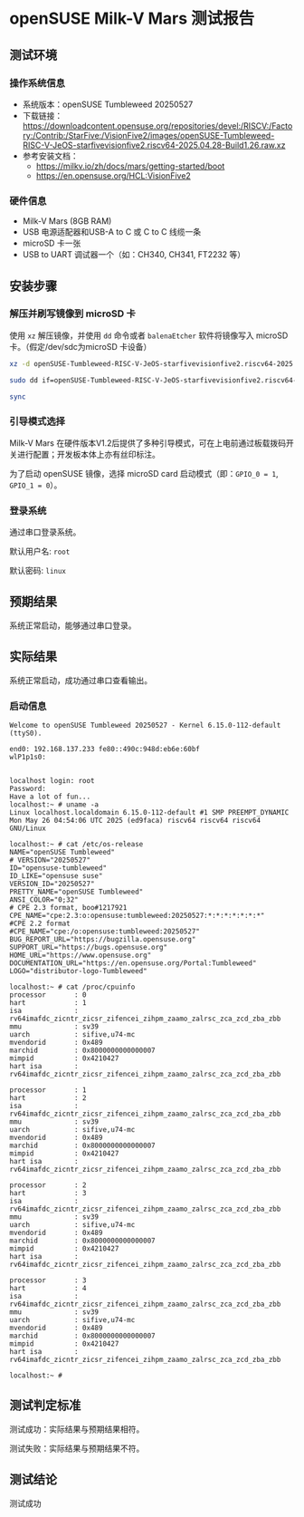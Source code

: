 # openSUSE Milk-V Mars 测试报告

## 测试环境

### 操作系统信息

- 系统版本：openSUSE Tumbleweed 20250527
- 下载链接：<https://downloadcontent.opensuse.org/repositories/devel:/RISCV:/Factory:/Contrib:/StarFive:/VisionFive2/images/openSUSE-Tumbleweed-RISC-V-JeOS-starfivevisionfive2.riscv64-2025.04.28-Build1.26.raw.xz>
- 参考安装文档：
  - <https://milkv.io/zh/docs/mars/getting-started/boot>
  - <https://en.opensuse.org/HCL:VisionFive2>

### 硬件信息

- Milk-V Mars (8GB RAM)
- USB 电源适配器和USB-A to C 或 C to C 线缆一条
- microSD 卡一张
- USB to UART 调试器一个（如：CH340, CH341, FT2232 等）

## 安装步骤

### 解压并刷写镜像到 microSD 卡

使用 `xz` 解压镜像，并使用 `dd` 命令或者 `balenaEtcher` 软件将镜像写入 microSD 卡。（假定/dev/sdc为microSD 卡设备）

```bash
xz -d openSUSE-Tumbleweed-RISC-V-JeOS-starfivevisionfive2.riscv64-2025.04.28-Build1.26.raw.xz

sudo dd if=openSUSE-Tumbleweed-RISC-V-JeOS-starfivevisionfive2.riscv64-2025.04.28-Build1.26.raw of=/dev/sdX bs=1M status=progress

sync
```

### 引导模式选择

Milk-V Mars 在硬件版本V1.2后提供了多种引导模式，可在上电前通过板载拨码开关进行配置；开发板本体上亦有丝印标注。

为了启动 openSUSE 镜像，选择 microSD card 启动模式（即：`GPIO_0 = 1`, `GPIO_1 = 0`）。

### 登录系统

通过串口登录系统。

默认用户名: `root`

默认密码: `linux`

## 预期结果

系统正常启动，能够通过串口登录。

## 实际结果

系统正常启动，成功通过串口查看输出。

### 启动信息

```log
Welcome to openSUSE Tumbleweed 20250527 - Kernel 6.15.0-112-default (ttyS0).

end0: 192.168.137.233 fe80::490c:948d:eb6e:60bf
wlP1p1s0:


localhost login: root
Password:
Have a lot of fun...
localhost:~ # uname -a
Linux localhost.localdomain 6.15.0-112-default #1 SMP PREEMPT_DYNAMIC Mon May 26 04:54:06 UTC 2025 (ed9faca) riscv64 riscv64 riscv64 GNU/Linux

localhost:~ # cat /etc/os-release
NAME="openSUSE Tumbleweed"
# VERSION="20250527"
ID="opensuse-tumbleweed"
ID_LIKE="opensuse suse"
VERSION_ID="20250527"
PRETTY_NAME="openSUSE Tumbleweed"
ANSI_COLOR="0;32"
# CPE 2.3 format, boo#1217921
CPE_NAME="cpe:2.3:o:opensuse:tumbleweed:20250527:*:*:*:*:*:*:*"
#CPE 2.2 format
#CPE_NAME="cpe:/o:opensuse:tumbleweed:20250527"
BUG_REPORT_URL="https://bugzilla.opensuse.org"
SUPPORT_URL="https://bugs.opensuse.org"
HOME_URL="https://www.opensuse.org"
DOCUMENTATION_URL="https://en.opensuse.org/Portal:Tumbleweed"
LOGO="distributor-logo-Tumbleweed"

localhost:~ # cat /proc/cpuinfo
processor       : 0
hart            : 1
isa             : rv64imafdc_zicntr_zicsr_zifencei_zihpm_zaamo_zalrsc_zca_zcd_zba_zbb
mmu             : sv39
uarch           : sifive,u74-mc
mvendorid       : 0x489
marchid         : 0x8000000000000007
mimpid          : 0x4210427
hart isa        : rv64imafdc_zicntr_zicsr_zifencei_zihpm_zaamo_zalrsc_zca_zcd_zba_zbb

processor       : 1
hart            : 2
isa             : rv64imafdc_zicntr_zicsr_zifencei_zihpm_zaamo_zalrsc_zca_zcd_zba_zbb
mmu             : sv39
uarch           : sifive,u74-mc
mvendorid       : 0x489
marchid         : 0x8000000000000007
mimpid          : 0x4210427
hart isa        : rv64imafdc_zicntr_zicsr_zifencei_zihpm_zaamo_zalrsc_zca_zcd_zba_zbb

processor       : 2
hart            : 3
isa             : rv64imafdc_zicntr_zicsr_zifencei_zihpm_zaamo_zalrsc_zca_zcd_zba_zbb
mmu             : sv39
uarch           : sifive,u74-mc
mvendorid       : 0x489
marchid         : 0x8000000000000007
mimpid          : 0x4210427
hart isa        : rv64imafdc_zicntr_zicsr_zifencei_zihpm_zaamo_zalrsc_zca_zcd_zba_zbb

processor       : 3
hart            : 4
isa             : rv64imafdc_zicntr_zicsr_zifencei_zihpm_zaamo_zalrsc_zca_zcd_zba_zbb
mmu             : sv39
uarch           : sifive,u74-mc
mvendorid       : 0x489
marchid         : 0x8000000000000007
mimpid          : 0x4210427
hart isa        : rv64imafdc_zicntr_zicsr_zifencei_zihpm_zaamo_zalrsc_zca_zcd_zba_zbb

localhost:~ #
```

## 测试判定标准

测试成功：实际结果与预期结果相符。

测试失败：实际结果与预期结果不符。

## 测试结论

测试成功
